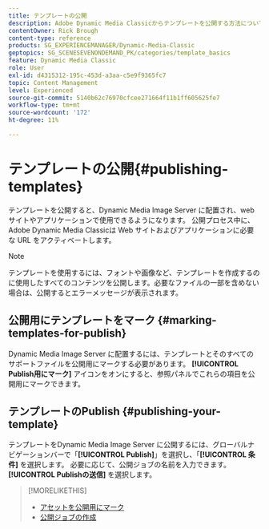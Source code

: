 ```yaml
---
title: テンプレートの公開
description: Adobe Dynamic Media Classicからテンプレートを公開する方法について説明します。
contentOwner: Rick Brough
content-type: reference
products: SG_EXPERIENCEMANAGER/Dynamic-Media-Classic
geptopics: SG_SCENESEVENONDEMAND_PK/categories/template_basics
feature: Dynamic Media Classic
role: User
exl-id: d4315312-195c-453d-a3aa-c5e9f9365fc7
topic: Content Management
level: Experienced
source-git-commit: 5140b62c76970cfcee271664f11b1ff605625fe7
workflow-type: tm+mt
source-wordcount: '172'
ht-degree: 11%

---
```


#  テンプレートの公開{#publishing-templates}

テンプレートを公開すると、Dynamic Media Image Server に配置され、web サイトやアプリケーションで使用できるようになります。 公開プロセス中に、Adobe Dynamic Media Classicは Web サイトおよびアプリケーションに必要な URL をアクティベートします。

>[!NOTE]
>
>テンプレートを使用するには、フォントや画像など、テンプレートを作成するのに使用したすべてのコンテンツを公開します。必要なファイルの一部を含めない場合は、公開するとエラーメッセージが表示されます。

## 公開用にテンプレートをマーク {#marking-templates-for-publish}

Dynamic Media Image Server に配置するには、テンプレートとそのすべてのサポートファイルを公開用にマークする必要があります。 **[!UICONTROL Publish用にマーク]** アイコンをオンにすると、参照パネルでこれらの項目を公開用にマークできます。

## テンプレートのPublish {#publishing-your-template}

テンプレートをDynamic Media Image Server に公開するには、グローバルナビゲーションバーで「**[!UICONTROL Publish]**」を選択し、「**[!UICONTROL 条件]** を選択します。 必要に応じて、公開ジョブの名前を入力できます。 **[!UICONTROL Publishの送信]** を選択します。

>[!MORELIKETHIS]
>
>* [ アセットを公開用にマーク ](publishing-files.md#publish_after_uploading)
>* [ 公開ジョブの作成 ](publishing-files.md#creating_a_publish_job)
